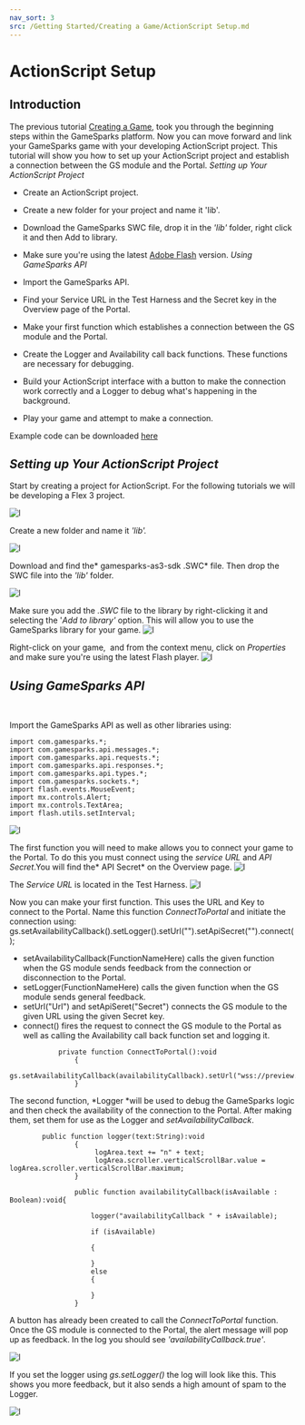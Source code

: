 ```yaml
---
nav_sort: 3
src: /Getting Started/Creating a Game/ActionScript Setup.md
---
```


# ActionScript Setup

## Introduction

The previous tutorial [Creating a Game](./README.md), took you through the beginning steps within the GameSparks platform. Now you can move forward and link your GameSparks game with your developing ActionScript project. This tutorial will show you how to set up your ActionScript project and establish a connection between the GS module and the Portal. *Setting up Your ActionScript Project*

  * Create an ActionScript project.
  * Create a new folder for your project and name it 'lib'.
  * Download the GameSparks SWC file, drop it in the _'lib'_ folder, right click it and then Add to library.
  * Make sure you're using the latest [Adobe Flash](https://get.adobe.com/flashplayer) version.
*Using GameSparks API*

  * Import the GameSparks API.
  * Find your Service URL in the Test Harness and the Secret key in the Overview page of the Portal.
  * Make your first function which establishes a connection between the GS module and the Portal.
  * Create the Logger and Availability call back functions. These functions are necessary for debugging.
  * Build your ActionScript interface with a button to make the connection work correctly and a Logger to debug what's happening in the background.
  * Play your game and attempt to make a connection.

Example code can be downloaded [here](http://repo.gamesparks.net/docs/tutorial-assets/ActionscriptSetupMXML.zip)

## *Setting up Your ActionScript Project*

Start by creating a project for ActionScript. For the following tutorials we will be developing a Flex 3 project.

![l](img/AS/1.png)

Create a new folder and name it _'lib'_*.*

![l](img/AS/2.png)

Download and find the* gamesparks-as3-sdk .SWC* file. Then drop the SWC file into the _'lib'_ folder.

![l](img/AS/3.png)

Make sure you add the *.SWC* file to the library by right-clicking it and selecting the '*Add to library'* option. This will allow you to use the GameSparks library for your game.
![l](img/AS/4.png)

Right-click on your game,  and from the context menu, click on *Properties* and make sure you're using the latest Flash player.
![l](img/AS/5.gif)
 

## *Using GameSparks API*

 

Import the GameSparks API as well as other libraries using:

```
import com.gamesparks.*;  
import com.gamesparks.api.messages.*;  
import com.gamesparks.api.requests.*;  
import com.gamesparks.api.responses.*;  
import com.gamesparks.api.types.*;  
import com.gamesparks.sockets.*;  
import flash.events.MouseEvent;  
import mx.controls.Alert;  
import mx.controls.TextArea;    
import flash.utils.setInterval;  
```

![l](img/AS/6.png)

The first function you will need to make allows you to connect your game to the Portal. To do this you must connect using the *service URL* and *API Secret*.You will find the* API Secret* on the Overview page.
![l](img/AS/7.png)

The *Service URL* is located in the Test Harness.
![l](img/AS/8.png)

Now you can make your first function. This uses the URL and Key to connect to the Portal. Name this function *ConnectToPortal* and initiate the connection using: gs.setAvailabilityCallback().setLogger().setUrl("").setApiSecret("").connect();

  * setAvailabilityCallback(FunctionNameHere) calls the given function when the GS module sends feedback from the connection or disconnection to the Portal.
  * setLogger(FunctionNameHere) calls the given function when the GS module sends general feedback.
  * setUrl("Url") and setApiSeret("Secret") connects the GS module to the given URL using the given Secret key.
  * connect() fires the request to connect the GS module to the Portal as well as calling the Availability call back function set and logging it.

```
    		private function ConnectToPortal():void
    			{
    				gs.setAvailabilityCallback(availabilityCallback).setUrl("wss://preview.gamesparks.net/ws/293711ZXWjA9").setApiSecret("DgnYnPUE2D0RetwKAy5XPUxxxN7pl36e").connect();
    			}
```

The second function, *Logger *will be used to debug the GameSparks logic and then check the availability of the connection to the Portal. After making them, set them for use as the Logger and *setAvailabilityCallback*.

```
    	public function logger(text:String):void
    			{
    				 logArea.text += "n" + text;
    				 logArea.scroller.verticalScrollBar.value = logArea.scroller.verticalScrollBar.maximum;
    			}

    			public function availabilityCallback(isAvailable : Boolean):void{

    				logger("availabilityCallback " + isAvailable);

    				if (isAvailable)

    				{

    				}					
    				else
    				{

    				}
    			}
```

A button has already been created to call the *ConnectToPortal* function. Once the GS module is connected to the Portal, the alert message will pop up as feedback. In the log you should see *'availabilityCallback.true'*.  

![l](img/AS/9.png)

If you set the logger using *gs.setLogger()* the log will look like this. This shows you more feedback, but it also sends a high amount of spam to the Logger.  

![l](img/AS/10.png)
